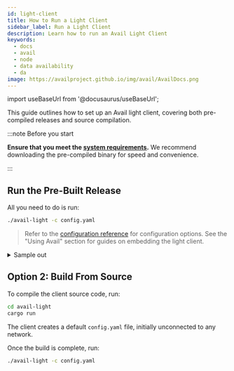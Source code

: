 ```yaml
---
id: light-client
title: How to Run a Light Client
sidebar_label: Run a Light Client
description: Learn how to run an Avail Light Client
keywords:
  - docs
  - avail
  - node
  - data availability
  - da
image: https://availproject.github.io/img/avail/AvailDocs.png
---
```

import useBaseUrl from '@docusaurus/useBaseUrl';

This guide outlines how to set up an Avail light client, covering both pre-compiled releases and source compilation.

:::note Before you start

**Ensure that you meet the [<ins>system requirements</ins>](/docs/operate/requirements.md).**
We recommend downloading the pre-compiled binary for speed and convenience.

:::

## Run the Pre-Built Release

All you need to do is run:

```bash
./avail-light -c config.yaml
```

> Refer to the [configuration reference](https://github.com/availproject/avail-light#config-reference) for configuration options. See the "Using Avail" section for guides on embedding the light client.

<details>
<summary> Sample out </summary>

The client output should look like this:

```shell
2023-06-04T02:56:31.871284Z  INFO avail_light::telemetry: Metrics server on http://0.0.0.0:9520/metrics
2023-06-04T02:56:31.884271Z  INFO avail_light::http: RPC running on http://127.0.0.1:7000
2023-06-04T02:56:31.884386Z  INFO avail_light::network: Local peer id: PeerId("12D3KooWQ77VEayXfSPWcj6ucAGcjZRTL8ANmtjsuULoyToGSBoo"). Public key: Ed25519(PublicKey(compressed): d44de4113b372855a655f1675325379705aa7a273698194e8e6814dab7791a).
2023-06-04T02:56:31.884605Z  INFO Server::run{addr=127.0.0.1:7000}: warp::server: listening on http://127.0.0.1:7000
2023-06-04T02:56:31.892181Z  INFO avail_light::network::event_loop: Local node is listening on "/ip4/127.0.0.1/udp/37000/quic-v1"
2023-06-04T02:56:31.892487Z  INFO avail_light: Bootstraping the DHT with bootstrap nodes...
2023-06-04T02:56:31.892487Z  INFO avail_light::network::event_loop: Local node is listening on "/ip4/192.168.1.146/udp/37000/quic-v1"
2023-06-04T02:56:31.892540Z  INFO avail_light::network::event_loop: Local node is listening on "/ip4/127.0.0.1/tcp/37000"
2023-06-04T02:56:31.892745Z  INFO avail_light::network::event_loop: Local node is listening on "/ip4/192.168.1.146/tcp/37000"
2023-06-04T02:56:42.220179Z  INFO avail_light::rpc: Connection established to the node: wss://kate-beta.avail.tools:443/ws <v1.6.0-99b85257d6b/data-avail/9>
2023-06-04T02:56:42.444576Z  INFO avail_light::light_client: Starting light client...
2023-06-04T02:56:43.453935Z  INFO avail_light::subscriptions: Received finalized block header header.number=2074
2023-06-04T02:56:43.455236Z  INFO avail_light::light_client: Processing finalized block block_number=2074 block_delay=0
2023-06-04T02:56:43.456055Z  INFO avail_light::light_client: Random cells generated: 4 block_number=2074 cells_requested=4
2023-06-04T02:56:43.617885Z  INFO avail_light::light_client: Number of cells fetched from DHT: 0 block_number=2074 cells_from_dht=0
2023-06-04T02:56:43.820098Z  INFO avail_light::light_client: Number of cells fetched from RPC: 4 block_number=2074 cells_from_rpc=4
2023-06-04T02:56:43.889260Z  INFO avail_light::light_client: Completed 4 verification rounds in 	433.968ms block_number=2074
2023-06-04T02:56:43.889395Z  INFO avail_light::light_client: Confidence factor: 93.75 block_number=2074 confidence=93.75
2023-06-04T02:56:43.889495Z  INFO avail_light::light_client: Partition cells received. Time elapsed: 	0ns block_number=2074 partition_retrieve_time_elapsed=0.0 partition_cells_fetched=4
2023-06-04T02:56:44.050133Z  INFO avail_light::light_client: DHT PUT operation success rate: inf block_number=2074
2023-06-04T02:56:44.050211Z  INFO avail_light::light_client: 4 cells inserted into DHT. Time elapsed: 	160.697ms block_number=2074 partition_dht_insert_time_elapsed=0.160697
```
</details>

## Option 2: Build From Source

To compile the client source code, run:

```bash
cd avail-light
cargo run
```

The client creates a default `config.yaml` file, initially unconnected to any network.

Once the build is complete, run:

```bash
./avail-light -c config.yaml
```
